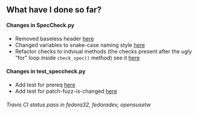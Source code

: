 ## What have I done so far?

#### Changes in SpecCheck.py

- Removed baseless header [here](https://github.com/thisisshub/rpmlint/commit/fb9c70f45cb5ebef711ca073eb58f1dbc00bb280#)
- Changed variables to snake-case naming style [here](https://github.com/thisisshub/rpmlint/commit/5a10db56670b1f5cb9639d27d153aab0a8ac3b01)
- Refactor checks to indviual methods (the checks present after the ugly "for" loop 
  inside `check_spec()` method) see it [here](https://github.com/thisisshub/rpmlint/commit/fb9c70f45cb5ebef711ca073eb58f1dbc00bb280)

#### Changes in test_speccheck.py

- Add test for prereq [here](https://github.com/thisisshub/rpmlint/commit/e84ab7f3be382c313599699cd8a5bd1bfde2ae6b#r40235346)
- Add test for patch-fuzz-is-changed [here](https://github.com/thisisshub/rpmlint/commit/e84ab7f3be382c313599699cd8a5bd1bfde2ae6b#r40235361)

###### Travis CI status pass in fedora32, fedoradev, opensusetw
